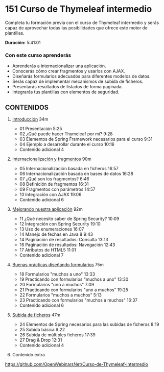 # 151 Curso de Thymeleaf intermedio

Completa tu formación previa con el curso de Thymeleaf intermedio y serás capaz de aprovechar todas las posibilidades que ofrece este motor de plantillas.

**Duración:** 5:41:01

### Con este curso aprenderás

* Aprenderás a internacionalizar una aplicación.
* Conocerás cómo crear fragmentos y usarlos con AJAX.
* Diseñarás formularios adecuados para diferentes modelos de datos.
* Serás capaz de implementar mecanismos de subida de ficheros.
* Presentarás resultados de listados de forma paginada.
* Integrarás tus plantillas con elementos de seguridad.

## CONTENIDOS 

1. [Introducción](/151_Curso_de_Thymeleaf_intermedio/01_Introduccion.md) 34m

   * 01 Presentación 5:25 
   * 02 ¿Qué puede hacer Thymeleaf por mi? 9:28 
   * 03 Elementos de Spring Framework necesarios para el curso 9:31 
   * 04 Ejemplo a desarrollar durante el curso 10:19 
   * Contenido adicional 4

2. [Internacionalización y fragmentos](151_Curso_de_Thymeleaf_intermedio/02_Internacionalizacion_y_fragmentos.md) 90m

   * 05 Internacionalización basada en ficheros 16:57 
   * 06 Internacionalización basada en bases de datos 16:28 
   * 07 ¿Qué son los fragmentos? 6:46 
   * 08 Definición de fragmentos 16:31 
   * 09 Fragmentos con parámetros 14:57 
   * 10 Integración con AJAX 19:06 
   * Contenido adicional 6

3. [Mejorando nuestra aplicación](151_Curso_de_Thymeleaf_intermedio/03_Mejorando_nuestra_aplicacion.md) 92m

   * 11 ¿Qué necesito saber de Spring Security? 10:09 
   * 12 Integración con Spring Security 19:10 
   * 13 Uso de enumeraciones 16:07 
   * 14 Manejo de fechas en Java 8 9:43 
   * 14 Paginación de resultados: Consulta 13:13 
   * 16 Paginación de resultados: Navegación 12:43 
   * 17 Atributos de HTML5 11:01 
   * Contenido adicional 7

4. [Buenas prácticas diseñando formularios](151_Curso_de_Thymeleaf_intermedio/04_Buenas_practicas_disenando_formularios.md) 75m

   * 18 Formularios "muchos a uno" 13:33 
   * 19 Practicando con formularios "muchos a uno" 13:30 
   * 20 Formularios "uno a muchos" 7:09 
   * 21 Practicando con formularios "uno a muchos" 19:25 
   * 22 Formularios "muchos a muchos" 5:13 
   * 23 Practicando con formularios "muchos a muchos" 16:37 
   * Contenido adicional 6

5. [Subida de ficheros](151_Curso_de_Thymeleaf_intermedio/05_Subida_de_ficheros.md) 47m
   
   * 24 Elementos de Spring necesarios para las subidas de ficheros 8:19 
   * 25 Subida básica 9:22 
   * 26 Subida de múltiples ficheros 17:39 
   * 27 Drag & Drop 12:31 
   * Contenido adicional 4

6. Contenido extra
 
 https://github.com/OpenWebinarsNet/Curso-de-Thymeleaf-intermedio
